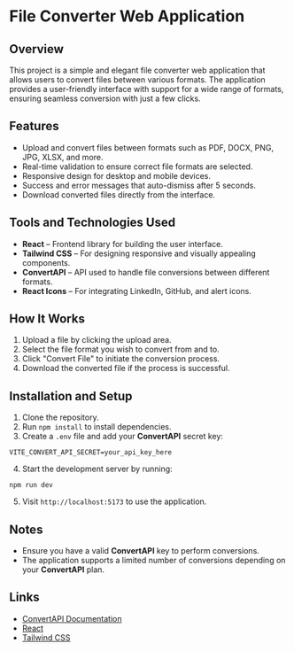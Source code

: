 # File Converter Web Application

## Overview
This project is a simple and elegant file converter web application that allows users to convert files between various formats. The application provides a user-friendly interface with support for a wide range of formats, ensuring seamless conversion with just a few clicks.

## Features
- Upload and convert files between formats such as PDF, DOCX, PNG, JPG, XLSX, and more.
- Real-time validation to ensure correct file formats are selected.
- Responsive design for desktop and mobile devices.
- Success and error messages that auto-dismiss after 5 seconds.
- Download converted files directly from the interface.

## Tools and Technologies Used
- **React** – Frontend library for building the user interface.
- **Tailwind CSS** – For designing responsive and visually appealing components.
- **ConvertAPI** – API used to handle file conversions between different formats.
- **React Icons** – For integrating LinkedIn, GitHub, and alert icons.


## How It Works
1. Upload a file by clicking the upload area.
2. Select the file format you wish to convert from and to.
3. Click "Convert File" to initiate the conversion process.
4. Download the converted file if the process is successful.

## Installation and Setup
1. Clone the repository.
2. Run `npm install` to install dependencies.
3. Create a `.env` file and add your **ConvertAPI** secret key:
```
VITE_CONVERT_API_SECRET=your_api_key_here
```
4. Start the development server by running:
```
npm run dev
```
5. Visit `http://localhost:5173` to use the application.

## Notes
- Ensure you have a valid **ConvertAPI** key to perform conversions.
- The application supports a limited number of conversions depending on your **ConvertAPI** plan.

## Links
- [ConvertAPI Documentation](https://www.convertapi.com/doc)
- [React](https://reactjs.org/)
- [Tailwind CSS](https://tailwindcss.com/)


